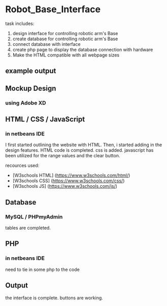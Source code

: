 # Robot_Base_Interface
task includes:
1. design interface for controlling robotic arm's Base
2. create database for controlling robotic arm's Base
3. connect database with interface
4. create php page to display the database connection with hardware
5. Make the HTML compatible with all webpage sizes

## example output

## Mockup Design
### using Adobe XD


## HTML / CSS / JavaScript
### in netbeans IDE
I first started outlining the website with HTML. Then, i started adding in the design features.
HTML code is completed.
css is added.
javascript has been utilized for the range values and the clear button.

recources used: 
- [W3schools HTML] (https://www.w3schools.com/html/)
- [W3schools CSS] (https://www.w3schools.com/css/)
- [W3schools JS] (https://www.w3schools.com/js/)

## Database
### MySQL / PHPmyAdmin
tables are completed.

## PHP
### in netbeans IDE
need to tie in some php to the code

## Output
the interface is complete.
buttons are working.
